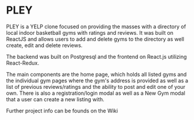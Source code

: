 # PLEY

PLEY is a YELP clone focused on providing the masses with a directory of local indoor basketball gyms with ratings and reviews.
It was built on ReactJS and allows users to add and delete gyms to the directory as well create, edit and delete reviews.

The backend was built on Postgresql and the frontend on React.js utilizing React-Redux.

The main components are the home page, which holds all listed gyms and the individual gym pages where the gym's address is 
provided as well as a list of previous reviews/ratings and the ability to post and edit one of your own. There is also a 
registration/login modal as well as a New Gym modal that a user can create a new listing with.

Further project info can be founds on the Wiki


